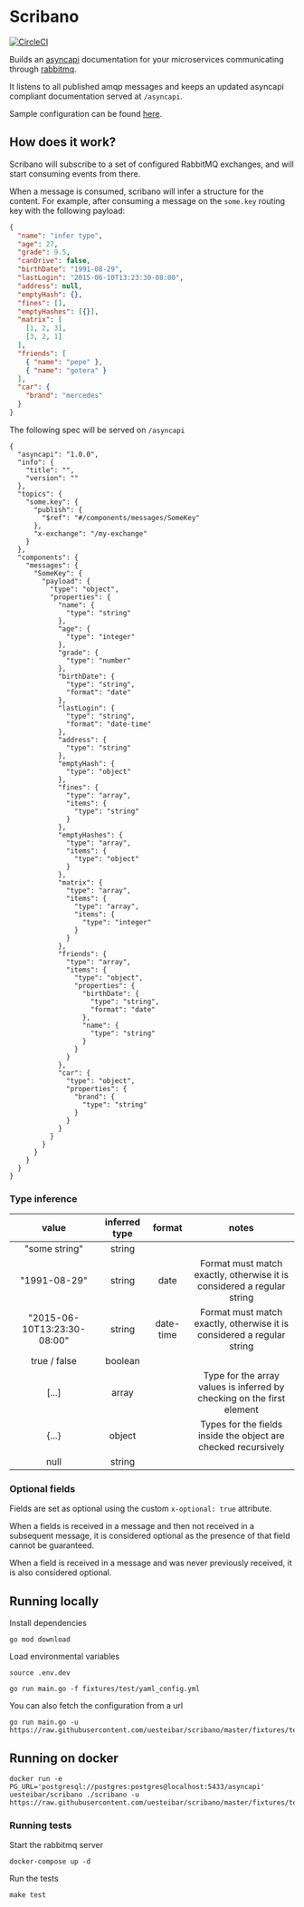 # Scribano

[![CircleCI](https://circleci.com/gh/uesteibar/scribano/tree/master.svg?style=svg)](https://circleci.com/gh/uesteibar/scribano/tree/master)

Builds an [asyncapi](https://www.asyncapi.com/) documentation for your microservices
communicating through [rabbitmq](https://www.rabbitmq.com/).

It listens to all published amqp messages and keeps an updated asyncapi
compliant documentation served at `/asyncapi`.

Sample configuration can be found [here](https://github.com/uesteibar/scribano/blob/master/fixtures/test/yaml_config.yml).

## How does it work?

Scribano will subscribe to a set of configured RabbitMQ exchanges, and will start
consuming events from there.

When a message is consumed, scribano will infer a structure for the content.
For example, after consuming a message on the `some.key` routing key with the following payload:
```json
{
  "name": "infer type",
  "age": 27,
  "grade": 9.5,
  "canDrive": false,
  "birthDate": "1991-08-29",
  "lastLogin": "2015-06-10T13:23:30-08:00",
  "address": null,
  "emptyHash": {},
  "fines": [],
  "emptyHashes": [{}],
  "matrix": [
    [1, 2, 3],
    [3, 2, 1]
  ],
  "friends": [
    { "name": "pepe" },
    { "name": "gotera" }
  ],
  "car": {
    "brand": "mercedes"
  }
}
```

The following spec will be served on `/asyncapi`

```
{
  "asyncapi": "1.0.0",
  "info": {
    "title": "",
    "version": ""
  },
  "topics": {
    "some.key": {
      "publish": {
        "$ref": "#/components/messages/SomeKey"
      },
      "x-exchange": "/my-exchange"
    }
  },
  "components": {
    "messages": {
      "SomeKey": {
        "payload": {
          "type": "object",
          "properties": {
            "name": {
              "type": "string"
            },
            "age": {
              "type": "integer"
            },
            "grade": {
              "type": "number"
            },
            "birthDate": {
              "type": "string",
              "format": "date"
            },
            "lastLogin": {
              "type": "string",
              "format": "date-time"
            },
            "address": {
              "type": "string"
            },
            "emptyHash": {
              "type": "object"
            },
            "fines": {
              "type": "array",
              "items": {
                "type": "string"
              }
            },
            "emptyHashes": {
              "type": "array",
              "items": {
                "type": "object"
              }
            },
            "matrix": {
              "type": "array",
              "items": {
                "type": "array",
                "items": {
                  "type": "integer"
                }
              }
            },
            "friends": {
              "type": "array",
              "items": {
                "type": "object",
                "properties": {
                  "birthDate": {
                    "type": "string",
                    "format": "date"
                  },
                  "name": {
                    "type": "string"
                  }
                }
              }
            },
            "car": {
              "type": "object",
              "properties": {
                "brand": {
                  "type": "string"
                }
              }
            }
          }
        }
      }
    }
  }
}
```

### Type inference

|            value            | inferred type |   format  |                                  notes                                 |
|:---------------------------:|:-------------:|:---------:|:----------------------------------------------------------------------:|
|        "some string"        |     string    |           |                                                                        |
|         "1991-08-29"        |     string    |    date   | Format must match exactly, otherwise it is considered a regular string |
| "2015-06-10T13:23:30-08:00" |     string    | date-time | Format must match exactly, otherwise it is considered a regular string |
|         true / false        |    boolean    |           |                                                                        |
|            [...]            |     array     |           | Type for the array values is inferred by checking on the first element |
|            {...}            |     object    |           |     Types for the fields inside the object are checked recursively     |
|             null            |     string    |           |                                                                        |

### Optional fields

Fields are set as optional using the custom `x-optional: true` attribute.

When a fields is received in a message and then not received in a
subsequent message, it is considered optional as the presence of that
field cannot be guaranteed.

When a field is received in a message and was never previously received,
it is also considered optional.


## Running locally

Install dependencies
```
go mod download
```

Load environmental variables
```
source .env.dev
```

```
go run main.go -f fixtures/test/yaml_config.yml
```

You can also fetch the configuration from a url
```
go run main.go -u https://raw.githubusercontent.com/uesteibar/scribano/master/fixtures/test/yaml_config.yml
```

## Running on docker

```
docker run -e PG_URL='postgresql://postgres:postgres@localhost:5433/asyncapi' uesteibar/scribano ./scribano -u https://raw.githubusercontent.com/uesteibar/scribano/master/fixtures/test/yaml_config.yml
```

### Running tests

Start the rabbitmq server

```
docker-compose up -d
```

Run the tests

```
make test
```
